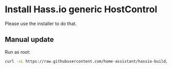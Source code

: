 # Install Hass.io generic HostControl

Please use the installer to do that.

## Manual update

Run as root:

```bash
curl -sL https://raw.githubusercontent.com/home-assistant/hassio-build/master/generic-hc/update-manual | bash -
```
